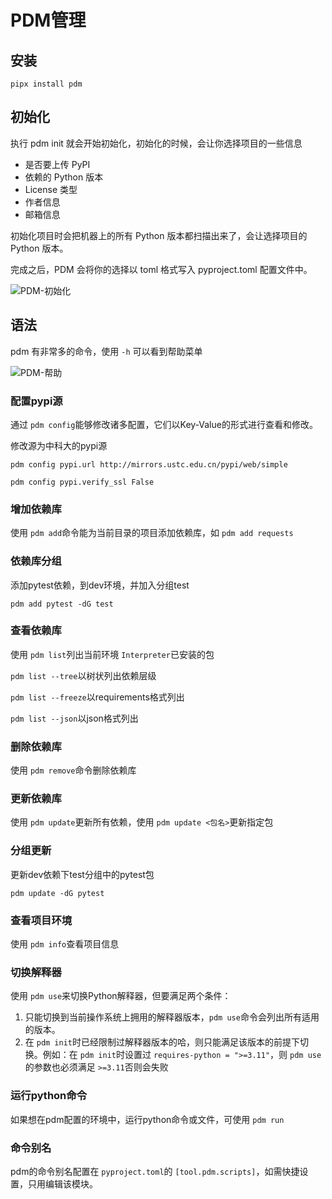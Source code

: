 # PDM管理

## 安装

`pipx install pdm`

## 初始化

执行 pdm init 就会开始初始化，初始化的时候，会让你选择项目的一些信息

* 是否要上传 PyPI
* 依赖的 Python 版本
* License 类型
* 作者信息
* 邮箱信息

初始化项目时会把机器上的所有 Python 版本都扫描出来了，会让选择项目的 Python 版本。

完成之后，PDM 会将你的选择以 toml 格式写入 pyproject.toml 配置文件中。

![PDM-初始化](https://cdn.jsdelivr.net/gh/zysok2023/cloudImg/blogs/picture/PDM-初始化.png)

## 语法

pdm 有非常多的命令，使用 `-h` 可以看到帮助菜单

![PDM-帮助](https://cdn.jsdelivr.net/gh/zysok2023/cloudImg/blogs/picture/PDM-帮助.png)

### 配置pypi源

通过 `pdm config`能够修改诸多配置，它们以Key-Value的形式进行查看和修改。

修改源为中科大的pypi源

`pdm config pypi.url http://mirrors.ustc.edu.cn/pypi/web/simple`

`pdm config pypi.verify_ssl False`

### 增加依赖库

使用 `pdm add`命令能为当前目录的项目添加依赖库，如 `pdm add requests`

### 依赖库分组

添加pytest依赖，到dev环境，并加入分组test

`pdm add pytest -dG test`

### 查看依赖库

使用 `pdm list`列出当前环境 `Interpreter`已安装的包

`pdm list --tree`以树状列出依赖层级

`pdm list --freeze`以requirements格式列出

`pdm list --json`以json格式列出

### 删除依赖库

使用 `pdm remove`命令删除依赖库

### 更新依赖库

使用 `pdm update`更新所有依赖，使用 `pdm update <包名>`更新指定包

### 分组更新

更新dev依赖下test分组中的pytest包

`pdm update -dG pytest`

### 查看项目环境

使用 `pdm info`查看项目信息

### 切换解释器

使用 `pdm use`来切换Python解释器，但要满足两个条件：

1. 只能切换到当前操作系统上拥用的解释器版本，`pdm use`命令会列出所有适用的版本。
2. 在 `pdm init`时已经限制过解释器版本的哈，则只能满足该版本的前提下切换。例如：在 `pdm init`时设置过 `requires-python = ">=3.11"`，则 `pdm use`的参数也必须满足 `>=3.11`否则会失败

### 运行python命令

如果想在pdm配置的环境中，运行python命令或文件，可使用 `pdm run`

### 命令别名

pdm的命令别名配置在 `pyproject.toml`的 `[tool.pdm.scripts]`，如需快捷设置，只用编辑该模块。
